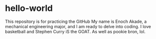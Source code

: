 # hello-world
This repository is for practicing the GitHub 
My name is Enoch Akade, a mechanical engineering major, and I am ready to delve into coding. I love basketball and Stephen Curry iS the GOAT. As well as pookie bron, lol.

